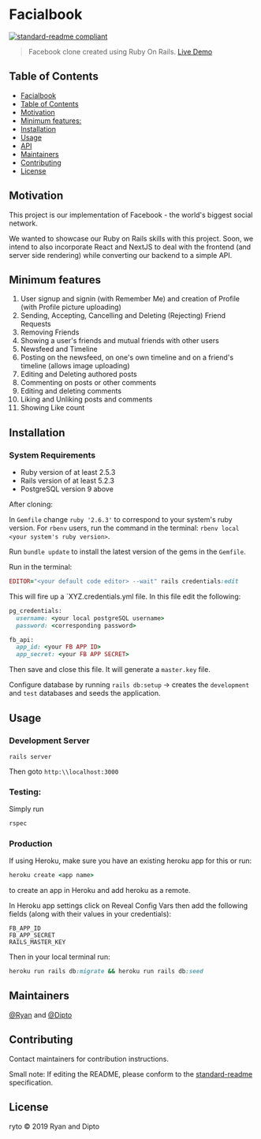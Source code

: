 # Facialbook

[![standard-readme compliant](https://img.shields.io/badge/standard--readme-OK-green.svg?style=flat-square)](https://github.com/RichardLitt/standard-readme)

> Facebook clone created using Ruby On Rails. [Live Demo](https://facials.herokuapp.com)

## Table of Contents

- [Facialbook](#facialbook)
- [Table of Contents](#table-of-contents)
- [Motivation](#motivation)
- [Minimum features:](#minimum-features)
- [Installation](#installation)
- [Usage](#usage)
- [API](#api)
- [Maintainers](#maintainers)
- [Contributing](#contributing)
- [License](#license)

## Motivation

This project is our implementation of Facebook - the world's biggest social network.

We wanted to showcase our Ruby on Rails skills with this project. Soon, we intend to also incorporate React and NextJS to deal with the frontend (and server side rendering) while converting our backend to a simple API.

## Minimum features

1. User signup and signin (with Remember Me) and creation of Profile (with Profile picture uploading)
2. Sending, Accepting, Cancelling and Deleting (Rejecting) Friend Requests
3. Removing Friends
4. Showing a user's friends and mutual friends with other users
5. Newsfeed and Timeline
6. Posting on the newsfeed, on one's own timeline and on a friend's timeline (allows image uploading)
7. Editing and Deleting authored posts
8. Commenting on posts or other comments
9. Editing and deleting comments
10. Liking and Unliking posts and comments
11. Showing Like count

## Installation

### System Requirements

- Ruby version of at least 2.5.3
- Rails version of at least 5.2.3
- PostgreSQL version 9 above

After cloning:

In `Gemfile` change `ruby '2.6.3'` to correspond to your system's ruby version. For `rbenv` users, run the command in the terminal: `rbenv local <your system's ruby version>`.

Run `bundle update` to install the latest version of the gems in the `Gemfile`.

Run in the terminal:

```ruby
EDITOR="<your default code editor> --wait" rails credentials:edit
```

This will fire up a `XYZ.credentials.yml
file. In this file edit the following:

```ruby
pg_credentials:
  username: <your local postgreSQL username>
  password: <corresponding password>

fb_api:
  app_id: <your FB APP ID>
  app_secret: <your FB APP SECRET>
```

Then save and close this file. It will generate a `master.key` file.

Configure database by running `rails db:setup` -> creates the `development` and `test` databases and seeds the application.

## Usage

### Development Server

```
rails server
```

Then goto `http:\\localhost:3000`

### Testing:

Simply run

```ruby
rspec
```

### Production

If using Heroku, make sure you have an existing heroku app for this or run:

```ruby
heroku create <app name>
```

to create an app in Heroku and add heroku as a remote.

In Heroku app settings click on Reveal Config Vars then add the following fields (along with their values in your credentials):

```
FB_APP_ID
FB_APP_SECRET
RAILS_MASTER_KEY
```

Then in your local terminal run:

```ruby
heroku run rails db:migrate && heroku run rails db:seed
```

## Maintainers

[@Ryan](https://github.com/rvvergara) and [@Dipto](https://github.com/dipto0321)

## Contributing

Contact maintainers for contribution instructions.

Small note: If editing the README, please conform to the [standard-readme](https://github.com/RichardLitt/standard-readme) specification.

## License

ryto © 2019 Ryan and Dipto
